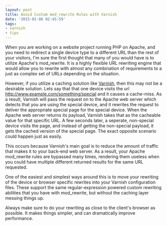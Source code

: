 ```yaml
---
layout: post
title: Avoid Custom mod_rewrite Rules with Varnish
date: '2015-01-06 02:45:59'
tags:
- varnish
- tips
---
```


When you are working on a website project running PHP on Apache, and you need to redirect a single device type to a different URL than the rest of your visitors, I'm sure the first thought that many of you would have is to utilize Apache's mod_rewrite. It is a highly flexible URL rewriting engine that would allow you to rewrite with almost any combination of requirements to a just as complex set of URLs depending on the situation.

However, if you utilize a caching solution like [Varnish](http://www.varnish-cache.org), then this may not be a desirable solution. Lets say that that one device visits the url http://www.example.com/something/special and it causes a cache-miss. As a result, Varnish will pass the request on to the Apache web server which detects that you are using the special device, and it rewrites the request to deliver the appropriate special page for the special device. When the Apache web server returns its payload, Varnish takes that as the cacheable value for that specific URL. A few seconds later, a seperate, non-special device visits the page, and instead of getting the non-special payload, it gets the cached version of the special page. The exact opposite scenario could happen just as easily.

This occurs because Varnish's main goal is to reduce the amount of traffic that makes it to your back-end web server. As a result, your Apache mod_rewrite rules are bypassed many times, rendering them useless when you could have multiple different returned results for the same URL requested.

One of the easiest and simplest ways around this is to move your rewriting of the device or browser specific rewrites into your Varnish configuration files. These support the same regular-expression powered custom rewriting abilities that you have with mod_rewrite, but without the caching layer messing things up.

Always make sure to do your rewriting as close to the client's browser as possible. It makes things simpler, and can dramatically improve performance.